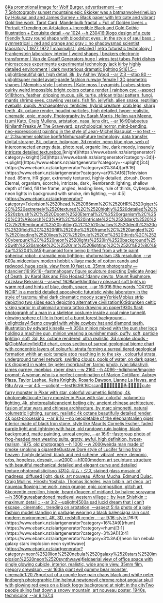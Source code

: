 [8K](https://www.ebank.nz/aiartgenerator?category=8K)[a promotional image for Wolf Burger, advertisement --ar 7:5](https://www.ebank.nz/aiartgenerator?category=a%2520promotional%2520image%2520for%2520Wolf%2520Burger%2C%2520advertisement%2520--ar%25207%3A5)[photography,](https://www.ebank.nz/aiartgenerator?category=photography%2C)[sunset mountains epic 8k](https://www.ebank.nz/aiartgenerator?category=sunset%2520mountains%2520epic%25208k)[joker was a batman](https://www.ebank.nz/aiartgenerator?category=joker%2520was%2520a%2520batman)[wolverine](https://www.ebank.nz/aiartgenerator?category=wolverine)[Lion by Hokusai and and James Gurney + Black paper with Intricate and vibrant Gold line work, Tarot Card, Mandelbulb fractal + Full of Golden layers + Portrait +Trending on Artstation + Incredible Black and Gold Gothic Illustration + Exquisite detail --w 1024 --h 2304](https://www.ebank.nz/aiartgenerator?category=Lion%2520by%2520Hokusai%2520and%2520and%2520James%2520Gurney%2520%2B%2520Black%2520paper%2520with%2520Intricate%2520and%2520vibrant%2520Gold%2520line%2520work%2C%2520Tarot%2520Card%2C%2520Mandelbulb%2520fractal%2520%2B%2520Full%2520of%2520Golden%2520layers%2520%2B%2520Portrait%2520%2BTrending%2520on%2520Artstation%2520%2B%2520Incredible%2520Black%2520and%2520Gold%2520Gothic%2520Illustration%2520%2B%2520Exquisite%2520detail%2520--w%25201024%2520--h%25202304)[16:9](https://www.ebank.nz/aiartgenerator?category=16%3A9)[logo design of a cute friendly fuzzy round shape with bloodshot eyes:: in the style of saul bass :: symmetrical :: red and orange and gray  :: no shadows](https://www.ebank.nz/aiartgenerator?category=logo%2520design%2520of%2520a%2520cute%2520friendly%2520fuzzy%2520round%2520shape%2520with%2520bloodshot%2520eyes%3A%3A%2520in%2520the%2520style%2520of%2520saul%2520bass%2520%3A%3A%2520symmetrical%2520%3A%3A%2520red%2520and%2520orange%2520and%2520gray%2520%2520%3A%3A%2520no%2520shadows)[mad scientist laboratory | 1977 1972 | maximalist | detailed | retro futuristic technology | Frankenstein laboratory interior | weird shapes | beakers electronic transformer | Van de Graaff Generators huge | wires test tubes Petri dishes microscopes experiments experimental technology jack kirby highly detailed environment | dark mysterious dramatic lighting 9:16](https://www.ebank.nz/aiartgenerator?category=mad%2520scientist%2520laboratory%2520%7C%25201977%25201972%2520%7C%2520maximalist%2520%7C%2520detailed%2520%7C%2520retro%2520futuristic%2520technology%2520%7C%2520Frankenstein%2520laboratory%2520interior%2520%7C%2520weird%2520shapes%2520%7C%2520beakers%2520electronic%2520transformer%2520%7C%2520Van%2520de%2520Graaff%2520Generators%2520huge%2520%7C%2520wires%2520test%2520tubes%2520Petri%2520dishes%2520microscopes%2520experiments%2520experimental%2520technology%2520jack%2520kirby%2520highly%2520detailed%2520environment%2520%7C%2520dark%2520mysterious%2520dramatic%2520lighting%25209%3A16)[1.5](https://www.ebank.nz/aiartgenerator?category=1.5)[--uplight](https://www.ebank.nz/aiartgenerator?category=--uplight)[beautiful girl, high detail, 8k, by Ashley Wood --ar 2:3 --stop 80 --uplight](https://www.ebank.nz/aiartgenerator?category=beautiful%2520girl%2C%2520high%2520detail%2C%25208k%2C%2520by%2520Ashley%2520Wood%2520--ar%25202%3A3%2520--stop%252080%2520--uplight)[super model avant-garde fashion runway female | 3D geometric shapes | Memphis style | spheres | Kate moss | pyramids | cubes stripes quirky weird impossible bright colors octane render | rainbow cyc  --aspect 9:18](https://www.ebank.nz/aiartgenerator?category=super%2520model%2520avant-garde%2520fashion%2520runway%2520female%2520%7C%25203D%2520geometric%2520shapes%2520%7C%2520Memphis%2520style%2520%7C%2520spheres%2520%7C%2520Kate%2520moss%2520%7C%2520pyramids%2520%7C%2520cubes%2520stripes%2520quirky%2520weird%2520impossible%2520bright%2520colors%2520octane%2520render%2520%7C%2520rainbow%2520cyc%2520%2520--aspect%25209%3A18)[thorn, feather, dripping mucus, silk, turtle, african tribal pattern, fungi, mantis shrimp eyes, crawling vessels, fish fin, jellyfish, alien snake, reptillian eyeballs, pupils, Archaeopteryx, tenticles, hybrid creature, crab legs, sharp teeth, 4k, octane render, houdini particles, high detailed, hyper-realistic, cinematic, epic, moody, Photography by Sarah Morris, Hellen van Meene, Izumi Kato, Craig Mullens, artstation, nasa, lens dirt, --ar 16:9](https://www.ebank.nz/aiartgenerator?category=thorn%2C%2520feather%2C%2520dripping%2520mucus%2C%2520silk%2C%2520turtle%2C%2520african%2520tribal%2520pattern%2C%2520fungi%2C%2520mantis%2520shrimp%2520eyes%2C%2520crawling%2520vessels%2C%2520fish%2520fin%2C%2520jellyfish%2C%2520alien%2520snake%2C%2520reptillian%2520eyeballs%2C%2520pupils%2C%2520Archaeopteryx%2C%2520tenticles%2C%2520hybrid%2520creature%2C%2520crab%2520legs%2C%2520sharp%2520teeth%2C%25204k%2C%2520octane%2520render%2C%2520houdini%2520particles%2C%2520high%2520detailed%2C%2520hyper-realistic%2C%2520cinematic%2C%2520epic%2C%2520moody%2C%2520Photography%2520by%2520Sarah%2520Morris%2C%2520Hellen%2520van%2520Meene%2C%2520Izumi%2520Kato%2C%2520Craig%2520Mullens%2C%2520artstation%2C%2520nasa%2C%2520lens%2520dirt%2C%2520--ar%252016%3A9)[Diabeetus Nihilanth](https://www.ebank.nz/aiartgenerator?category=Diabeetus%2520Nihilanth)[Freaks At The Graveyard, psychological horror, mind-bending, neo-expressionist painting in the style of Jean-Michel Basquiat --no text --ar 2:3](https://www.ebank.nz/aiartgenerator?category=Freaks%2520At%2520The%2520Graveyard%2C%2520psychological%2520horror%2C%2520mind-bending%2C%2520neo-expressionist%2520painting%2520in%2520the%2520style%2520of%2520Jean-Michel%2520Basquiat%2520--no%2520text%2520--ar%25202%3A3)[summer solstice bonfir](https://www.ebank.nz/aiartgenerator?category=summer%2520solstice%2520bonfir)[Ninhursag](https://www.ebank.nz/aiartgenerator?category=Ninhursag)[Future technology, data transfer, digital storage, 8k, octane, hologram, 3d render, neon blue glow, web of interconnected energy data, photo real, organic line, dark moody, insanely intricate detailed texture](https://www.ebank.nz/aiartgenerator?category=Future%2520technology%2C%2520data%2520transfer%2C%2520digital%2520storage%2C%25208k%2C%2520octane%2C%2520hologram%2C%25203d%2520render%2C%2520neon%2520blue%2520glow%2C%2520web%2520of%2520interconnected%2520energy%2520data%2C%2520photo%2520real%2C%2520organic%2520line%2C%2520dark%2520moody%2C%2520insanely%2520intricate%2520detailed%2520texture)[box.](https://www.ebank.nz/aiartgenerator?category=box.)[knight](https://www.ebank.nz/aiartgenerator?category=knight)[3d](https://www.ebank.nz/aiartgenerator?category=3d)[--uplight](https://www.ebank.nz/aiartgenerator?category=--uplight)[3:4](https://www.ebank.nz/aiartgenerator?category=3%3A4)[ar9:16](https://www.ebank.nz/aiartgenerator?category=ar9%3A16)[Television head. 85mm, HR giger, extremely textured, highly detailed, zbrush, Doom Eternal, organism, écorché, intricate, dark , Rembrandt lighting, shallow depth of field, fill the frame, angled, leading lines, rule of thirds, Cyberpunk, neon lights in background with smoke, rim lighting, —ar 4:5](https://www.ebank.nz/aiartgenerator?category=Television%2520head.%252085mm%2C%2520HR%2520giger%2C%2520extremely%2520textured%2C%2520highly%2520detailed%2C%2520zbrush%2C%2520Doom%2520Eternal%2C%2520organism%2C%2520%C3%A9corch%C3%A9%2C%2520intricate%2C%2520dark%2520%2C%2520Rembrandt%2520lighting%2C%2520shallow%2520depth%2520of%2520field%2C%2520fill%2520the%2520frame%2C%2520angled%2C%2520leading%2520lines%2C%2520rule%2520of%2520thirds%2C%2520Cyberpunk%2C%2520neon%2520lights%2520in%2520background%2520with%2520smoke%2C%2520rim%2520lighting%2C%2520%E2%80%94ar%25204%3A5)[humanoid form being birthed from a white paint spherical robot:: dramatic epic lighting:: photorealism ::8k resolution, --w 600](https://www.ebank.nz/aiartgenerator?category=humanoid%2520form%2520being%2520birthed%2520from%2520a%2520white%2520paint%2520spherical%2520robot%3A%3A%2520dramatic%2520epic%2520lighting%3A%3A%2520photorealism%2520%3A%3A8k%2520resolution%2C%2520--w%2520600)[a midcentury modern hobbit village made of cotton candy and redwood, huge scale, view from 10 feet up, 35mm photography —hd](https://www.ebank.nz/aiartgenerator?category=a%2520midcentury%2520modern%2520hobbit%2520village%2520made%2520of%2520cotton%2520candy%2520and%2520redwood%2C%2520huge%2520scale%2C%2520view%2520from%252010%2520feet%2520up%2C%252035mm%2520photography%2520%E2%80%94hd)[ancient](https://www.ebank.nz/aiartgenerator?category=ancient)[16:9](https://www.ebank.nz/aiartgenerator?category=16%3A9)[9:16](https://www.ebank.nz/aiartgenerator?category=9%3A16)[--fast](https://www.ebank.nz/aiartgenerator?category=--fast)[mahogany figure sculpture depicting Delicate Angel of Death, by Karol Bak and Filip Hodas](https://www.ebank.nz/aiartgenerator?category=mahogany%2520figure%2520sculpture%2520depicting%2520Delicate%2520Angel%2520of%2520Death%2C%2520by%2520Karol%2520Bak%2520and%2520Filip%2520Hodas)[2:1](https://www.ebank.nz/aiartgenerator?category=2%3A1)[danny devito, Mount Rushmore, Zdzisław Beksiński --aspect 16:9](https://www.ebank.nz/aiartgenerator?category=danny%2520devito%2C%2520Mount%2520Rushmore%2C%2520Zdzis%C5%82aw%2520Beksi%C5%84ski%2520--aspect%252016%3A9)[label](https://www.ebank.nz/aiartgenerator?category=label)[klimt](https://www.ebank.nz/aiartgenerator?category=klimt)[blurry pleasant soft lights in warm red and hints of blue, depth, space, --ar 16:9](https://www.ebank.nz/aiartgenerator?category=blurry%2520pleasant%2520soft%2520lights%2520in%2520warm%2520red%2520and%2520hints%2520of%2520blue%2C%2520depth%2C%2520space%2C%2520--ar%252016%3A9)[16:9](https://www.ebank.nz/aiartgenerator?category=16%3A9)[the words "OXYDE NOIR" in a morbid detailed apocalyptic futuristic white laboratory in the style of tsutomu nihei dark cinematic moody scary](https://www.ebank.nz/aiartgenerator?category=the%2520words%2520%22OXYDE%2520NOIR%22%2520in%2520a%2520morbid%2520detailed%2520apocalyptic%2520futuristic%2520white%2520laboratory%2520in%2520the%2520style%2520of%2520tsutomu%2520nihei%2520dark%2520cinematic%2520moody%2520scary)[Yorkie](https://www.ebank.nz/aiartgenerator?category=Yorkie)[Mobius strip depicting two sides each depicting alternative civilization](https://www.ebank.nz/aiartgenerator?category=Mobius%2520strip%2520depicting%2520two%2520sides%2520each%2520depicting%2520alternative%2520civilization)[16:9](https://www.ebank.nz/aiartgenerator?category=16%3A9)[drunken celtic viking warior in chainmail armor](https://www.ebank.nz/aiartgenerator?category=drunken%2520celtic%2520viking%2520warior%2520in%2520chainmail%2520armor)[a tattoo drawing on paper](https://www.ebank.nz/aiartgenerator?category=a%2520tattoo%2520drawing%2520on%2520paper)[1930s flash photograph of a man in a skeleton costume inside a coal mine tunnel](https://www.ebank.nz/aiartgenerator?category=1930s%2520flash%2520photograph%2520of%2520a%2520man%2520in%2520a%2520skeleton%2520costume%2520inside%2520a%2520coal%2520mine%2520tunnel)[A glowing sphere of life in front of a burnt forest background](https://www.ebank.nz/aiartgenerator?category=A%2520glowing%2520sphere%2520of%2520life%2520in%2520front%2520of%2520a%2520burnt%2520forest%2520background)[--uplight](https://www.ebank.nz/aiartgenerator?category=--uplight)[clay](https://www.ebank.nz/aiartgenerator?category=clay)[4:5](https://www.ebank.nz/aiartgenerator?category=4%3A5)[emo cowgirl with white cowboy hat and diamond teeth, illustration by edward kinsella —h 350](https://www.ebank.nz/aiartgenerator?category=emo%2520cowgirl%2520with%2520white%2520cowboy%2520hat%2520and%2520diamond%2520teeth%2C%2520illustration%2520by%2520edward%2520kinsella%2520%E2%80%94h%2520350)[a minion mixed with the punisher logo holding a machine gun, minion wearing a punisher mask, puffy, soft, particle lighting, soft, 3d, 8k, octane rendered, ultra realistic, 3d smoke clouds - @GlobMarley](https://www.ebank.nz/aiartgenerator?category=a%2520minion%2520mixed%2520with%2520the%2520punisher%2520logo%2520holding%2520a%2520machine%2520gun%2C%2520minion%2520wearing%2520a%2520punisher%2520mask%2C%2520puffy%2C%2520soft%2C%2520particle%2520lighting%2C%2520soft%2C%25203d%2C%25208k%2C%2520octane%2520rendered%2C%2520ultra%2520realistic%2C%25203d%2520smoke%2520clouds%2520-%2520%40GlobMarley)[field](https://www.ebank.nz/aiartgenerator?category=field)[2d chart, cross section of surreal geological biome chart with concentric layers of colourful strata forming a surreal tiered geological formation whith an epic temple atop reaching in to the sky , colourful strata, underground tunnel network, swirling clouds, pools of water, on dark paper, ink dropped in water, by peter mohrbacher, tarmo juhola, ivan laliashvili, james gurney, moebius, roger dean    --w 2160 --h 4096](https://www.ebank.nz/aiartgenerator?category=2d%2520chart%2C%2520cross%2520section%2520of%2520surreal%2520geological%2520biome%2520chart%2520with%2520concentric%2520layers%2520of%2520colourful%2520strata%2520forming%2520a%2520surreal%2520tiered%2520geological%2520formation%2520whith%2520an%2520epic%2520temple%2520atop%2520reaching%2520in%2520to%2520the%2520sky%2520%2C%2520colourful%2520strata%2C%2520underground%2520tunnel%2520network%2C%2520swirling%2520clouds%2C%2520pools%2520of%2520water%2C%2520on%2520dark%2520paper%2C%2520ink%2520dropped%2520in%2520water%2C%2520by%2520peter%2520mohrbacher%2C%2520tarmo%2520juhola%2C%2520ivan%2520laliashvili%2C%2520james%2520gurney%2C%2520moebius%2C%2520roger%2520dean%2520%2520%2520%2520--w%25202160%2520--h%25204096)[--hd](https://www.ebank.nz/aiartgenerator?category=--hd)[iphone](https://www.ebank.nz/aiartgenerator?category=iphone)[/imagine prompt: A woman who is a perfect combination of Marion Cottillard, Aubrey Plaza, Taylor Lashae, Keira Knightly, Rosario Dawson, Lianne La Havas, and Ritu Arya —ar 4:5 —uplight —test](https://www.ebank.nz/aiartgenerator?category=/imagine%2520prompt%3A%2520A%2520woman%2520who%2520is%2520a%2520perfect%2520combination%2520of%2520Marion%2520Cottillard%2C%2520Aubrey%2520Plaza%2C%2520Taylor%2520Lashae%2C%2520Keira%2520Knightly%2C%2520Rosario%2520Dawson%2C%2520Lianne%2520La%2520Havas%2C%2520and%2520Ritu%2520Arya%2520%E2%80%94ar%25204%3A5%2520%E2%80%94uplight%2520%E2%80%94test)[16:9](https://www.ebank.nz/aiartgenerator?category=16%3A9)[9:16](https://www.ebank.nz/aiartgenerator?category=9%3A16)[::](https://www.ebank.nz/aiartgenerator?category=%3A%3A)[scan](https://www.ebank.nz/aiartgenerator?category=scan)[🧞‍♂️🧞‍♀️🧞👾🐙🦑🏝🌌🌊🔮🏴‍☠️](https://www.ebank.nz/aiartgenerator?category=%F0%9F%A7%9E%E2%80%8D%E2%99%82%EF%B8%8F%F0%9F%A7%9E%E2%80%8D%E2%99%80%EF%B8%8F%F0%9F%A7%9E%F0%9F%91%BE%F0%9F%90%99%F0%9F%A6%91%F0%9F%8F%9D%F0%9F%8C%8C%F0%9F%8C%8A%F0%9F%94%AE%F0%9F%8F%B4%E2%80%8D%E2%98%A0%EF%B8%8F)[cute furry monster in Pixar with star, colorful,volumetric lighting, 4k, photorealistic](https://www.ebank.nz/aiartgenerator?category=cute%2520furry%2520monster%2520in%2520Pixar%2520with%2520star%2C%2520colorful%2Cvolumetric%2520lighting%2C%25204k%2C%2520photorealistic)[cute furry monster in Pixar with star, colorful, volumetric lighting, 4k, photorealistic](https://www.ebank.nz/aiartgenerator?category=cute%2520furry%2520monster%2520in%2520Pixar%2520with%2520star%2C%2520colorful%2C%2520volumetric%2520lighting%2C%25204k%2C%2520photorealistic)[ancient beijing city, ancient chinese architecture, fusion of star wars and chinese architecture, by marc simonetti, natural volumetric lighting, sunset, realistic 4k octane beautifully detailed render, 4k post-processing, --ar 9:16 --no people](https://www.ebank.nz/aiartgenerator?category=ancient%2520beijing%2520city%2C%2520ancient%2520chinese%2520architecture%2C%2520fusion%2520of%2520star%2520wars%2520and%2520chinese%2520architecture%2C%2520by%2520marc%2520simonetti%2C%2520natural%2520volumetric%2520lighting%2C%2520sunset%2C%2520realistic%25204k%2520octane%2520beautifully%2520detailed%2520render%2C%25204k%2520post-processing%2C%2520--ar%25209%3A16%2520--no%2520people)[table of the elephants](https://www.ebank.nz/aiartgenerator?category=table%2520of%2520the%2520elephants)[alien giger interior made of black Iron stone, style like Maurits Cornelis Escher, faded purple light and lightning with haze, old rundown ruin looking, black background, matte painting, unreal engine, --ar 16:9](https://www.ebank.nz/aiartgenerator?category=alien%2520giger%2520interior%2520made%2520of%2520black%2520Iron%2520stone%2C%2520style%2520like%2520Maurits%2520Cornelis%2520Escher%2C%2520faded%2520purple%2520light%2520and%2520lightning%2520with%2520haze%2C%2520old%2520rundown%2520ruin%2520looking%2C%2520black%2520background%2C%2520matte%2520painting%2C%2520unreal%2520engine%2C%2520--ar%252016%3A9)[--fast](https://www.ebank.nz/aiartgenerator?category=--fast)[group photo of frog-headed men wearing suits, grotty, awful, high definition, hyper-realism, 1975, old photograph --h 1000 --w 2000](https://www.ebank.nz/aiartgenerator?category=group%2520photo%2520of%2520frog-headed%2520men%2520wearing%2520suits%2C%2520grotty%2C%2520awful%2C%2520high%2520definition%2C%2520hyper-realism%2C%25201975%2C%2520old%2520photograph%2520--h%25201000%2520--w%25202000)[weird](https://www.ebank.nz/aiartgenerator?category=weird)[a man made of smoke smoking a cigarette](https://www.ebank.nz/aiartgenerator?category=a%2520man%2520made%2520of%2520smoke%2520smoking%2520a%2520cigarette)[Gustave Doré style of Lucifer falling from heaven, highly detailed, black and red scheme, vibrant, eerie, demonic, orbs, hopeless, despair, —w2000 —h1000](https://www.ebank.nz/aiartgenerator?category=Gustave%2520Dor%C3%A9%2520style%2520of%2520Lucifer%2520falling%2520from%2520heaven%2C%2520highly%2520detailed%2C%2520black%2520and%2520red%2520scheme%2C%2520vibrant%2C%2520eerie%2C%2520demonic%2C%2520orbs%2C%2520hopeless%2C%2520despair%2C%2520%E2%80%94w2000%2520%E2%80%94h1000)[modern art sculpture structure with beautiful mechanical detailed and elegant curve and detailed texture,](https://www.ebank.nz/aiartgenerator?category=modern%2520art%2520sculpture%2520structure%2520with%2520beautiful%2520mechanical%2520detailed%2520and%2520elegant%2520curve%2520and%2520detailed%2520texture%2C)[photorealistic](https://www.ebank.nz/aiartgenerator?category=photorealistic)[jisoo 김지수 キム・ジス,stained glass mosaic of madness, diffused light, dusk, art nouveau, Alfons Mucha, Edmund Dulac, Craig Mullins, Hiroshi Yoshida, Thomas Scholes, ivan bilibin, art deco, art nouveau flowing line work, neon grunge, epic composition, glitch art, 8k](https://www.ebank.nz/aiartgenerator?category=jisoo%2520%EA%B9%80%EC%A7%80%EC%88%98%2520%E3%82%AD%E3%83%A0%E3%83%BB%E3%82%B8%E3%82%B9%2Cstained%2520glass%2520mosaic%2520of%2520madness%2C%2520diffused%2520light%2C%2520dusk%2C%2520art%2520nouveau%2C%2520Alfons%2520Mucha%2C%2520Edmund%2520Dulac%2C%2520Craig%2520Mullins%2C%2520Hiroshi%2520Yoshida%2C%2520Thomas%2520Scholes%2C%2520ivan%2520bilibin%2C%2520art%2520deco%2C%2520art%2520nouveau%2520flowing%2520line%2520work%2C%2520neon%2520grunge%2C%2520epic%2520composition%2C%2520glitch%2520art%2C%25208k)[corentin crepillon, hippie, beard](https://www.ebank.nz/aiartgenerator?category=corentin%2520crepillon%2C%2520hippie%2C%2520beard)[<1](https://www.ebank.nz/aiartgenerator?category=%3C1)[queen of midland, by hajime sorayama —h 350](https://www.ebank.nz/aiartgenerator?category=queen%2520of%2520midland%2C%2520by%2520hajime%2520sorayama%2520%E2%80%94h%2520350)[figure](https://www.ebank.nz/aiartgenerator?category=figure)[abandoned medieval western village :: by Ivan Shishkin :: maximum detail :: --ar 3:2 --uplight](https://www.ebank.nz/aiartgenerator?category=abandoned%2520medieval%2520western%2520village%2520%3A%3A%2520by%2520Ivan%2520Shishkin%2520%3A%3A%2520maximum%2520detail%2520%3A%3A%2520--ar%25203%3A2%2520--uplight)[4500](https://www.ebank.nz/aiartgenerator?category=4500)[a sad lucid dream that I can’t escape , cinematic , trending on artstation, —aspect 5:4](https://www.ebank.nz/aiartgenerator?category=a%2520sad%2520lucid%2520dream%2520that%2520I%2520can%E2%80%99t%2520escape%2520%2C%2520cinematic%2520%2C%2520trending%2520on%2520artstation%2C%2520%E2%80%94aspect%25205%3A4)[a photo of a pale fashion model standing in garbage wearing a black balenciaga rain coat, modern environment, 4K, 3D, redshift render, —ar 9:16](https://www.ebank.nz/aiartgenerator?category=a%2520photo%2520of%2520a%2520pale%2520fashion%2520model%2520standing%2520in%2520garbage%2520wearing%2520a%2520black%2520balenciaga%2520rain%2520coat%2C%2520modern%2520environment%2C%25204K%2C%25203D%2C%2520redshift%2520render%2C%2520%E2%80%94ar%25209%3A16)[-](https://www.ebank.nz/aiartgenerator?category=-)[style.](https://www.ebank.nz/aiartgenerator?category=style.)[16:9](https://www.ebank.nz/aiartgenerator?category=16%3A9)[rhum](https://www.ebank.nz/aiartgenerator?category=rhum)[3:1](https://www.ebank.nz/aiartgenerator?category=3%3A1)[3:4](https://www.ebank.nz/aiartgenerator?category=3%3A4)[neon lion nebula galaxy stars implosion neon synthwave](https://www.ebank.nz/aiartgenerator?category=neon%2520lion%2520nebula%2520galaxy%2520stars%2520implosion%2520neon%2520synthwave)[field](https://www.ebank.nz/aiartgenerator?category=field)[aerial view of office space with single glowing cubicle, interior, realistic, wide angle view, 35mm film, gregory crewdson, --ar 16:9](https://www.ebank.nz/aiartgenerator?category=aerial%2520view%2520of%2520office%2520space%2520with%2520single%2520glowing%2520cubicle%2C%2520interior%2C%2520realistic%2C%2520wide%2520angle%2520view%2C%252035mm%2520film%2C%2520gregory%2520crewdson%2C%2520--ar%252016%3A9)[a giant evil gummy bear monster, cinematic](https://www.ebank.nz/aiartgenerator?category=a%2520giant%2520evil%2520gummy%2520bear%2520monster%2C%2520cinematic)[1:2](https://www.ebank.nz/aiartgenerator?category=1%3A2)[0.75](https://www.ebank.nz/aiartgenerator?category=0.75)[portrait of a couple love pain chaos black and white peter lindbergh photographic film helmut newton](https://www.ebank.nz/aiartgenerator?category=portrait%2520of%2520a%2520couple%2520love%2520pain%2520chaos%2520black%2520and%2520white%2520peter%2520lindbergh%2520photographic%2520film%2520helmut%2520newton)[evil chrome robot angular skull with glowing red eyes on a black foggy background at night in the city](https://www.ebank.nz/aiartgenerator?category=evil%2520chrome%2520robot%2520angular%2520skull%2520with%2520glowing%2520red%2520eyes%2520on%2520a%2520black%2520foggy%2520background%2520at%2520night%2520in%2520the%2520city)[Two people skiing fast down a snowy mountain, art nouveau poster, 1940s, technicolor, --ar 9:16](https://www.ebank.nz/aiartgenerator?category=Two%2520people%2520skiing%2520fast%2520down%2520a%2520snowy%2520mountain%2C%2520art%2520nouveau%2520poster%2C%25201940s%2C%2520technicolor%2C%2520--ar%25209%3A16)[7:4](https://www.ebank.nz/aiartgenerator?category=7%3A4)